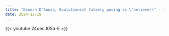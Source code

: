 ```yaml
---
title: "Dinesh D'Souza, Evolutionist falsely posing as \"believer\" - 1/2"
date: 2024-12-19
---
```


{{< youtube 24qecJ0Sa-E >}}
